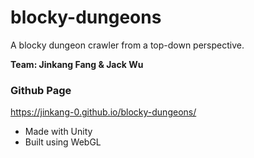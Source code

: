 # blocky-dungeons
A blocky dungeon crawler from a top-down perspective.

**Team: Jinkang Fang & Jack Wu**

### Github Page
https://jinkang-0.github.io/blocky-dungeons/

- Made with Unity
- Built using WebGL
